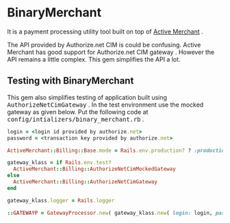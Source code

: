# BinaryMerchant

It is a payment processing utility tool built on top of [Active Merchant](https://github.com/shopify/active_merchant) .

The API provided by Authorize.net CIM is could be confusing. Active Merchant has good support for Authorize.net CIM gateway . However the API remains a little complex. This gem simplifies the API a lot.

## Testing with BinaryMerchant

This gem also simplifies testing of application built using <tt>AuthorizeNetCimGateway</tt> . In the test environment use the mocked gateway as given below. Put the following code at <tt>config/intializers/binary_merchant.rb</tt> .

```ruby
login = <login id provided by authorize.net>
password = <transaction key provided by authorize.net>

ActiveMerchant::Billing::Base.mode = Rails.env.production? ? :production : :test

gateway_klass = if Rails.env.test?
  ActiveMerchant::Billing::AuthorizeNetCimMockedGateway
else
  ActiveMerchant::Billing::AuthorizeNetCimGateway
end

gateway_klass.logger = Rails.logger

::GATEWAYP = GatewayProcessor.new( gateway_klass.new( login: login, password: transaction_key ) )
